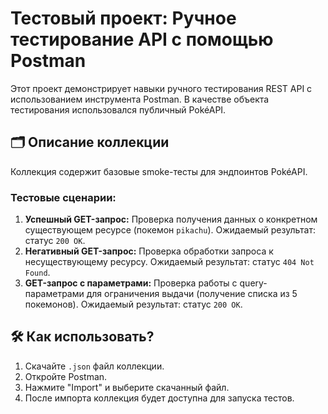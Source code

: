 # Тестовый проект: Ручное тестирование API с помощью Postman

Этот проект демонстрирует навыки ручного тестирования REST API с использованием инструмента Postman. В качестве объекта тестирования использовался публичный PokéAPI.

## 🗂️ Описание коллекции

Коллекция содержит базовые smoke-тесты для эндпоинтов PokéAPI.

### Тестовые сценарии:
1.  **Успешный GET-запрос:** Проверка получения данных о конкретном существующем ресурсе (покемон `pikachu`). Ожидаемый результат: статус `200 OK`.
2.  **Негативный GET-запрос:** Проверка обработки запроса к несуществующему ресурсу. Ожидаемый результат: статус `404 Not Found`.
3.  **GET-запрос с параметрами:** Проверка работы с query-параметрами для ограничения выдачи (получение списка из 5 покемонов). Ожидаемый результат: статус `200 OK`.

## 🛠️ Как использовать?

1.  Скачайте `.json` файл коллекции.
2.  Откройте Postman.
3.  Нажмите "Import" и выберите скачанный файл.
4.  После импорта коллекция будет доступна для запуска тестов.